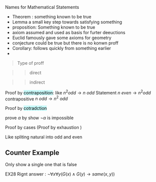 
Names for Mathematical Statements 

* Theorem : something known to be true 
* Lemma a small key step towards satisfying something 
* proposition: Something known to be true
* axiom assumed and used as basis for furter deeuctions 
* Euclid famously gave some axioms for geometry
* conjecture could be true but there is no konwn proff 
* Corollary: follows quickly from something earlier 
* 




>Type of proff 

>>direct 



>>indirect


Proof by  <mark style="background: #ABF7F7A6;">contraposition</mark>:
	like $n^2 odd \rightarrow n \ odd$ Statement 
	$n \ even \rightarrow n^2 odd$ contrapositive
		$n \ odd \rightarrow n^2 \ odd$

Proof by  <mark style="background: #ABF7F7A6;">cotradction</mark>

prove $\alpha$ by show  $\neg  \alpha$
is impossible


Proof by cases (Proof by exhaustion )

Like spliting natural into odd and even 






## Counter Example 

Only show a single one that is false 






EX28 Rignt answer :
$\neg \forall x \forall y ( G(x) \land G(y) \rightarrow same(x,y)$)